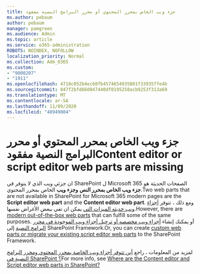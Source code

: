 ```yaml
---
title: جزء ويب الخاص بمحرر المحتوي أو محرر البرامج النصية مفقود
ms.author: pebaum
author: pebaum
manager: pamgreen
ms.audience: Admin
ms.topic: article
ms.service: o365-administration
ROBOTS: NOINDEX, NOFOLLOW
localization_priority: Normal
ms.collection: Adm_O365
ms.custom:
- "9000207"
- "1911"
ms.openlocfilehash: 4718c052b4ec60fb4574654935801f33935ffe4b
ms.sourcegitcommit: 847f2bfd660847440df0195258acb9253f313a69
ms.translationtype: MT
ms.contentlocale: ar-SA
ms.lasthandoff: 11/09/2020
ms.locfileid: "48949804"
---
```

# <a name="content-editor-or-script-editor-web-parts-are-missing"></a><span data-ttu-id="fa728-102">جزء ويب الخاص بمحرر المحتوي أو محرر البرامج النصية مفقود</span><span class="sxs-lookup"><span data-stu-id="fa728-102">Content editor or script editor web parts are missing</span></span>

<span data-ttu-id="fa728-103">ان جزئي ويب الذي لا يتوفر في SharePoint ل Microsoft 365 الصفحات الحديثة هو **جزء ويب الخاص بمحرر النص** **وجزء ويب** الخاص بمحرر المحتوي.</span><span class="sxs-lookup"><span data-stu-id="fa728-103">Two web parts that are not available in SharePoint for Microsoft 365 modern pages are the **Script editor web part** and the **Content editor web part**.</span></span> <span data-ttu-id="fa728-104">ومع ذلك ، تتوفر [أجزاء ويب حديثه الميزات التي](https://support.microsoft.com/office/ed6cc9ce-8b2a-480c-a655-1b9d7615cdbd#bkmk_outofbox) يمكن ان تفي ببعض الأغراض نفسها.</span><span class="sxs-lookup"><span data-stu-id="fa728-104">However, there are [modern out-of-the-box web parts](https://support.microsoft.com/office/ed6cc9ce-8b2a-480c-a655-1b9d7615cdbd#bkmk_outofbox) that can fulfill some of the same purposes.</span></span> <span data-ttu-id="fa728-105">أو يمكنك إنشاء [أجزاء ويب مخصصه أو ترحيل أجزاء ويب الموجودة في محرر البرامج النصية](https://support.microsoft.com/office/ed6cc9ce-8b2a-480c-a655-1b9d7615cdbd#bkmk_custom) إلى SharePoint Framework.</span><span class="sxs-lookup"><span data-stu-id="fa728-105">Or, you can create [custom web parts or migrate your existing script editor web parts](https://support.microsoft.com/office/ed6cc9ce-8b2a-480c-a655-1b9d7615cdbd#bkmk_custom) to the SharePoint Framework.</span></span>  

<span data-ttu-id="fa728-106">لمزيد من المعلومات ، راجع [أين تتوفر أجزاء ويب الخاصة بمحرر المحتوي ومحرر البرامج النصية في SharePoint ؟](https://support.microsoft.com/office/ed6cc9ce-8b2a-480c-a655-1b9d7615cdbd)</span><span class="sxs-lookup"><span data-stu-id="fa728-106">For more info, see [Where are the Content editor and Script editor web parts in SharePoint?](https://support.microsoft.com/office/ed6cc9ce-8b2a-480c-a655-1b9d7615cdbd)</span></span>
